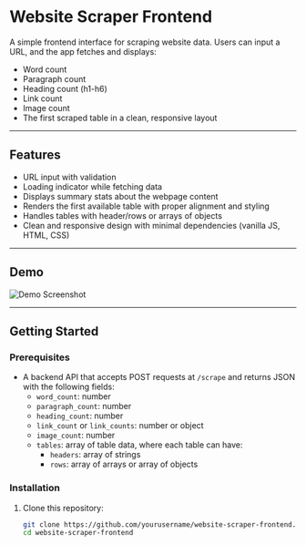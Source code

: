 # Website Scraper Frontend

A simple frontend interface for scraping website data. Users can input a URL, and the app fetches and displays:

- Word count
- Paragraph count
- Heading count (h1-h6)
- Link count
- Image count
- The first scraped table in a clean, responsive layout

---

## Features

- URL input with validation
- Loading indicator while fetching data
- Displays summary stats about the webpage content
- Renders the first available table with proper alignment and styling
- Handles tables with header/rows or arrays of objects
- Clean and responsive design with minimal dependencies (vanilla JS, HTML, CSS)

---

## Demo

![Demo Screenshot](screenshot.png)

---

## Getting Started

### Prerequisites

- A backend API that accepts POST requests at `/scrape` and returns JSON with the following fields:
  - `word_count`: number
  - `paragraph_count`: number
  - `heading_count`: number
  - `link_count` or `link_counts`: number or object
  - `image_count`: number
  - `tables`: array of table data, where each table can have:
    - `headers`: array of strings
    - `rows`: array of arrays or array of objects

### Installation

1. Clone this repository:

   ```bash
   git clone https://github.com/yourusername/website-scraper-frontend.git
   cd website-scraper-frontend
